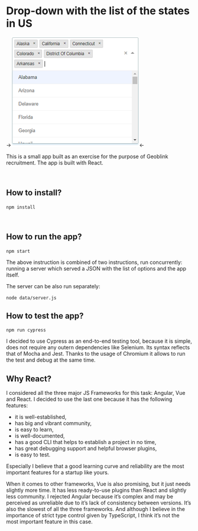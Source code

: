 # Drop-down with the list of the states in US

->![Screenshot of a dropdown](./screenshot.png)<-

This is a small app built as an exercise for the purpose of Geoblink
recruitment. The app is built with React.

 

## How to install?

```
npm install
```
 

## How to run the app?

```
npm start
```
  
The above instruction is combined of two instructions, run concurrently: running
a server which served a JSON with the list of options and the app itself.

  
The server can be also run separately:

```
node data/server.js
```
## How to test the app?
```
npm run cypress
```

I decided to use Cypress as an end-to-end testing tool, because it is simple, does not require any outern dependencies like Selenium. Its syntax reflects that of Mocha and Jest. Thanks to the usage of Chromium it allows to run the test and debug at the same time.

## Why React?

I considered all the three major JS Frameworks for this task: Angular, Vue and
React. I decided to use the last one because it has the following features:

*  it is well-established,
*   has big and vibrant community,
*   is easy to learn,
*   is well-documented,
*   has a good CLI that helps to establish a project in no time,
*   has great debugging support and helpful browser plugins,
*   is easy to test.

Especially I believe that a good learning curve and reliability are the most
important features for a startup like yours.

When it comes to other frameworks, Vue is also promising, but it just needs
slightly more time. It has less ready-to-use plugins than React and slightly
less community. I rejected Angular because it’s complex and may be perceived as
unreliable due to it’s lack of consistency between versions. It’s also the
slowest of all the three frameworks. And although I believe in the importance of
strict type control given by TypeScript, I think it’s not the most important
feature in this case.
